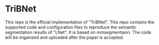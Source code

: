 # TriBNet
This repo is the official implementation of "TriBNet". This repo contains the supported code and configuration files to reproduce the semantic segmentation results of "LNet". It is based on mmsegmentaion. The code will be organized and uploaded after the paper is accepted.
